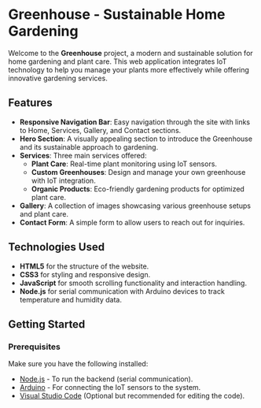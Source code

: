 # Greenhouse - Sustainable Home Gardening

Welcome to the **Greenhouse** project, a modern and sustainable solution for home gardening and plant care. This web application integrates IoT technology to help you manage your plants more effectively while offering innovative gardening services.

## Features

- **Responsive Navigation Bar**: Easy navigation through the site with links to Home, Services, Gallery, and Contact sections.
- **Hero Section**: A visually appealing section to introduce the Greenhouse and its sustainable approach to gardening.
- **Services**: Three main services offered:
  - **Plant Care**: Real-time plant monitoring using IoT sensors.
  - **Custom Greenhouses**: Design and manage your own greenhouse with IoT integration.
  - **Organic Products**: Eco-friendly gardening products for optimized plant care.
- **Gallery**: A collection of images showcasing various greenhouse setups and plant care.
- **Contact Form**: A simple form to allow users to reach out for inquiries.

## Technologies Used

- **HTML5** for the structure of the website.
- **CSS3** for styling and responsive design.
- **JavaScript** for smooth scrolling functionality and interaction handling.
- **Node.js** for serial communication with Arduino devices to track temperature and humidity data.

## Getting Started
### Prerequisites

Make sure you have the following installed:

- [Node.js](https://nodejs.org/) - To run the backend (serial communication).
- [Arduino](https://www.arduino.cc/) - For connecting the IoT sensors to the system.
- [Visual Studio Code](https://code.visualstudio.com/) (Optional but recommended for editing the code).

